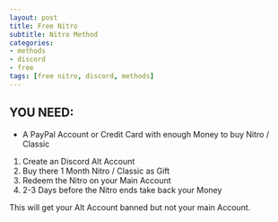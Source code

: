 ```yaml
---
layout: post
title: Free Nitro
subtitle: Nitro Method 
categories:
- methods
- discord 
- free
tags: [free nitro, discord, methods]
---
```

## YOU NEED: <br>
- A PayPal Account or Credit Card with enough Money to buy Nitro / Classic <br>

1. Create an Discord Alt Account <br>
2. Buy there 1 Month Nitro / Classic as Gift<br>
3. Redeem the Nitro on your Main Account<br>
4. 2-3 Days before the Nitro ends take back your Money<br>


This will get your Alt Account banned but not your main Account.
